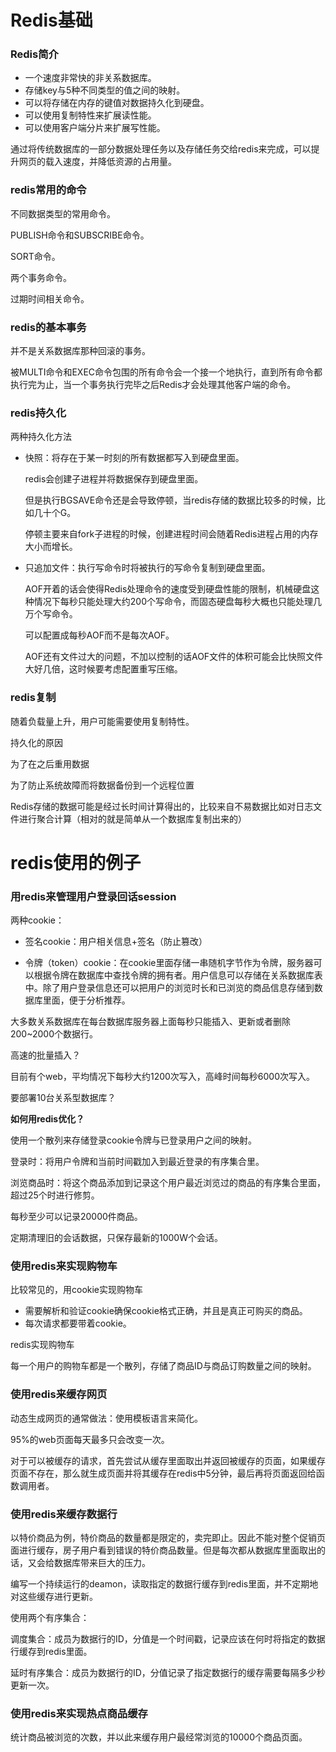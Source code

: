 # Redis基础

### Redis简介

- 一个速度非常快的非关系数据库。
- 存储key与5种不同类型的值之间的映射。
- 可以将存储在内存的键值对数据持久化到硬盘。
- 可以使用复制特性来扩展读性能。  
- 可以使用客户端分片来扩展写性能。



通过将传统数据库的一部分数据处理任务以及存储任务交给redis来完成，可以提升网页的载入速度，并降低资源的占用量。

### redis常用的命令

不同数据类型的常用命令。

PUBLISH命令和SUBSCRIBE命令。

SORT命令。

两个事务命令。

过期时间相关命令。



### redis的基本事务

并不是关系数据库那种回滚的事务。

被MULTI命令和EXEC命令包围的所有命令会一个接一个地执行，直到所有命令都执行完为止，当一个事务执行完毕之后Redis才会处理其他客户端的命令。



### redis持久化

两种持久化方法

- 快照：将存在于某一时刻的所有数据都写入到硬盘里面。

  redis会创建子进程并将数据保存到硬盘里面。

  但是执行BGSAVE命令还是会导致停顿，当redis存储的数据比较多的时候，比如几十个G。

  停顿主要来自fork子进程的时候，创建进程时间会随着Redis进程占用的内存大小而增长。

- 只追加文件：执行写命令时将被执行的写命令复制到硬盘里面。

  AOF开着的话会使得Redis处理命令的速度受到硬盘性能的限制，机械硬盘这种情况下每秒只能处理大约200个写命令，而固态硬盘每秒大概也只能处理几万个写命令。

  可以配置成每秒AOF而不是每次AOF。

  AOF还有文件过大的问题，不加以控制的话AOF文件的体积可能会比快照文件大好几倍，这时候要考虑配置重写压缩。


### redis复制

随着负载量上升，用户可能需要使用复制特性。







持久化的原因

为了在之后重用数据

为了防止系统故障而将数据备份到一个远程位置

Redis存储的数据可能是经过长时间计算得出的，比较来自不易数据比如对日志文件进行聚合计算（相对的就是简单从一个数据库复制出来的）





# redis使用的例子

### 用redis来管理用户登录回话session

两种cookie：

- 签名cookie：用户相关信息+签名（防止篡改）

- 令牌（token）cookie：在cookie里面存储一串随机字节作为令牌，服务器可以根据令牌在数据库中查找令牌的拥有者。用户信息可以存储在关系数据库表中。除了用户登录信息还可以把用户的浏览时长和已浏览的商品信息存储到数据库里面，便于分析推荐。


大多数关系数据库在每台数据库服务器上面每秒只能插入、更新或者删除200~2000个数据行。

高速的批量插入？

目前有个web，平均情况下每秒大约1200次写入，高峰时间每秒6000次写入。

要部署10台关系型数据库？

**如何用redis优化？**

使用一个散列来存储登录cookie令牌与已登录用户之间的映射。

登录时：将用户令牌和当前时间戳加入到最近登录的有序集合里。

浏览商品时：将这个商品添加到记录这个用户最近浏览过的商品的有序集合里面，超过25个时进行修剪。

每秒至少可以记录20000件商品。

定期清理旧的会话数据，只保存最新的1000W个会话。



### 使用redis来实现购物车

比较常见的，用cookie实现购物车

- 需要解析和验证cookie确保cookie格式正确，并且是真正可购买的商品。
- 每次请求都要带着cookie。



redis实现购物车

每一个用户的购物车都是一个散列，存储了商品ID与商品订购数量之间的映射。



### 使用redis来缓存网页

动态生成网页的通常做法：使用模板语言来简化。

95%的web页面每天最多只会改变一次。

对于可以被缓存的请求，首先尝试从缓存里面取出并返回被缓存的页面，如果缓存页面不存在，那么就生成页面并将其缓存在redis中5分钟，最后再将页面返回给函数调用者。



### 使用redis来缓存数据行

以特价商品为例，特价商品的数量都是限定的，卖完即止。因此不能对整个促销页面进行缓存，房子用户看到错误的特价商品数量。但是每次都从数据库里面取出的话，又会给数据库带来巨大的压力。

编写一个持续运行的deamon，读取指定的数据行缓存到redis里面，并不定期地对这些缓存进行更新。

使用两个有序集合：

调度集合：成员为数据行的ID，分值是一个时间戳，记录应该在何时将指定的数据行缓存到redis里面。

延时有序集合：成员为数据行的ID，分值记录了指定数据行的缓存需要每隔多少秒更新一次。



### 使用redis来实现热点商品缓存

统计商品被浏览的次数，并以此来缓存用户最经常浏览的10000个商品页面。























